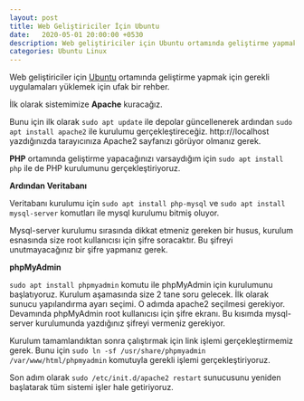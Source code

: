 ```yaml
---
layout: post
title: Web Geliştiriciler İçin Ubuntu
date:   2020-05-01 20:00:00 +0530
description: Web geliştiriciler için Ubuntu ortamında geliştirme yapmak için gerekli uygulamaları yüklemek için ufak bir rehber.
categories: Ubuntu Linux
---
```


Web geliştiriciler için [Ubuntu](https://ubuntu.com/) ortamında geliştirme yapmak için gerekli uygulamaları yüklemek için ufak bir rehber.

İlk olarak sistemimize **Apache** kuracağız.

Bunu için ilk olarak `sudo apt update` ile depolar güncellenerek ardından `sudo apt install apache2` ile kurulumu gerçekleştireceğiz.  http:r//localhost yazdığınızda tarayıcınıza Apache2 sayfanızı görüyor olmanız gerek.

**PHP** ortamında geliştirme yapacağınızı varsaydığım için `sudo apt install php` ile de PHP kurulumunu gerçekleştiriyoruz.

**Ardından Veritabanı**

Veritabanı kurulumu için `sudo apt install php-mysql` ve `sudo apt install mysql-server` komutları ile mysql kurulumu bitmiş oluyor.

Mysql-server kurulumu sırasında dikkat etmeniz gereken bir husus, kurulum esnasında size root kullanıcısı için şifre soracaktır. Bu şifreyi unutmayacağınız bir şifre yapmanız gerek.

**phpMyAdmin**

`sudo apt install phpmyadmin` komutu ile phpMyAdmin için kurulumunu başlatıyoruz. Kurulum aşamasında size 2 tane soru gelecek. İlk olarak sunucu yapılandırma ayarı seçimi. O adımda apache2 seçilmesi gerekiyor. Devamında phpMyAdmin root kullanıcısı için şifre ekranı. Bu kısımda mysql-server kurulumunda yazdığınız şifreyi vermeniz gerekiyor.

Kurulum tamamlandıktan sonra çalıştırmak için link işlemi gerçekleştirmemiz gerek. Bunu için `sudo ln -sf /usr/share/phpmyadmin /var/www/html/phpmyadmin` komutuyla gerekli işlemi gerçekleştiriyoruz.

Son adım olarak `sudo /etc/init.d/apache2 restart` sunucusunu yeniden başlatarak tüm sistemi işler hale getiriyoruz.
